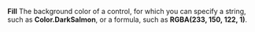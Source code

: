 **Fill** The background color of a control, for which you can specify a string, such as **Color.DarkSalmon**, or a formula, such as **RGBA(233, 150, 122, 1)**.

